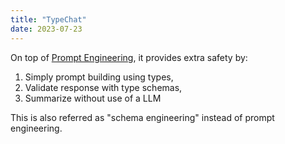 ```yaml
---
title: "TypeChat"
date: 2023-07-23
---
```


On top of [Prompt Engineering](notes/Prompt%20Engineering.md), it provides extra safety by:
1. Simply prompt building using types, 
2. Validate response with type schemas,
3. Summarize without use of a LLM

This is also referred as "schema engineering" instead of prompt engineering. 